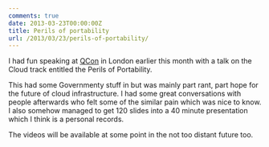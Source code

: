 ```yaml
---
comments: true
date: 2013-03-23T00:00:00Z
title: Perils of portability
url: /2013/03/23/perils-of-portability/
---
```


I had fun speaking at [QCon](http://qconlondon.com/) in London earlier this month with a talk on the Cloud track entitled the Perils of Portability.

This had some Governmenty stuff in but was mainly part rant, part hope for the future of cloud infrastructure. I had some great conversations with people afterwards who felt some of the similar pain which was nice to know. I also somehow managed to get 120 slides into a 40 minute presentation which I think is a personal records.

<script async class="speakerdeck-embed" data-id="52f90c206ae90130747512313d140c86" data-ratio="1.33333333333333" src="//speakerdeck.com/assets/embed.js">
</script>
The videos will be available at some point in the not too distant future too.
